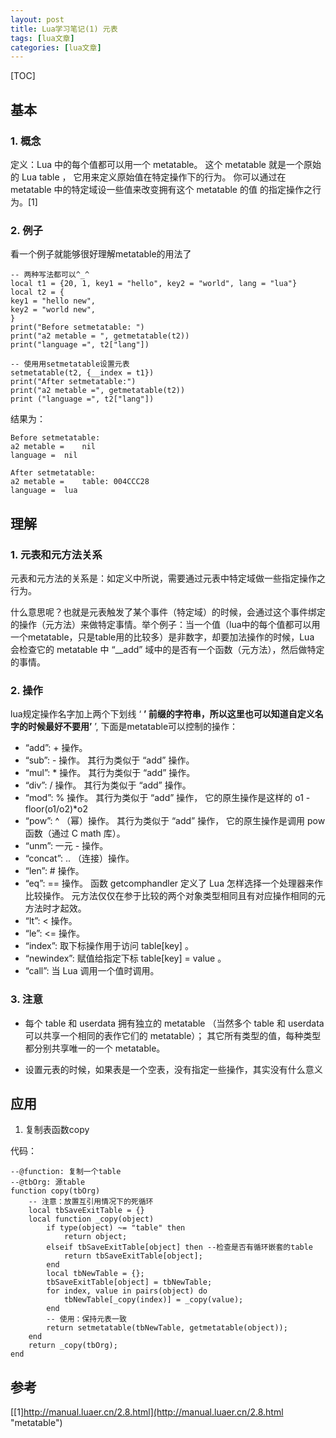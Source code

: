 ```yaml
---
layout: post
title: Lua学习笔记(1) 元表 
tags: [lua文章]
categories: [lua文章]
---
```

[TOC]

## 基本

### 1\. 概念

定义：Lua 中的每个值都可以用一个 metatable。 这个 metatable 就是一个原始的 Lua table ，
它用来定义原始值在特定操作下的行为。 你可以通过在 metatable 中的特定域设一些值来改变拥有这个 metatable 的值 的指定操作之行为。[1]

### 2\. 例子

看一个例子就能够很好理解metatable的用法了

    
    
    -- 两种写法都可以^_^
    local t1 = {20, 1, key1 = "hello", key2 = "world", lang = "lua"}
    local t2 = {
    key1 = "hello new",
    key2 = "world new",
    }
    print("Before setmetatable: ")
    print("a2 metable = ", getmetatable(t2))
    print("language =", t2["lang"])
    
    -- 使用用setmetatable设置元表
    setmetatable(t2, {__index = t1})
    print("After setmetatable:")
    print("a2 metable =", getmetatable(t2))
    print ("language =", t2["lang"])
    

结果为：

    
    
    Before setmetatable: 
    a2 metable = 	nil
    language =	nil
    
    After setmetatable:
    a2 metable =	table: 004CCC28
    language =	lua
    

## 理解

### 1\. 元表和元方法关系

元表和元方法的关系是：如定义中所说，需要通过元表中特定域做一些指定操作之行为。

什么意思呢？也就是元表触发了某个事件（特定域）的时候，会通过这个事件绑定的操作（元方法）来做特定事情。举个例子：当一个值（lua中的每个值都可以用一个metatable，只是table用的比较多）是非数字，却要加法操作的时候，Lua
会检查它的 metatable 中 “__add” 域中的是否有一个函数（元方法），然后做特定的事情。

### 2\. 操作

lua规定操作名字加上两个下划线 ‘ **’ 前缀的字符串，所以这里也可以知道自定义名字的时候最好不要用’** ’,
下面是metatable可以控制的操作：

  * “add”: + 操作。
  * “sub”: - 操作。 其行为类似于 “add” 操作。
  * “mul”: * 操作。 其行为类似于 “add” 操作。
  * “div”: / 操作。 其行为类似于 “add” 操作。
  * “mod”: % 操作。 其行为类似于 “add” 操作， 它的原生操作是这样的 o1 - floor(o1/o2)*o2
  * “pow”: ^ （幂）操作。 其行为类似于 “add” 操作， 它的原生操作是调用 pow 函数（通过 C math 库）。
  * “unm”: 一元 - 操作。
  * “concat”: .. （连接）操作。
  * “len”: # 操作。
  * “eq”: == 操作。 函数 getcomphandler 定义了 Lua 怎样选择一个处理器来作比较操作。 元方法仅仅在参于比较的两个对象类型相同且有对应操作相同的元方法时才起效。
  * “lt”: < 操作。
  * “le”: <= 操作。
  * “index”: 取下标操作用于访问 table[key] 。
  * “newindex”: 赋值给指定下标 table[key] = value 。
  * “call”: 当 Lua 调用一个值时调用。

### 3\. 注意

  * 每个 table 和 userdata 拥有独立的 metatable （当然多个 table 和 userdata 可以共享一个相同的表作它们的 metatable）； 其它所有类型的值，每种类型都分别共享唯一的一个 metatable。

  * 设置元表的时候，如果表是一个空表，没有指定一些操作，其实没有什么意义

## 应用

  1. 复制表函数copy

代码：

    
    
    --@function: 复制一个table
    --@tbOrg: 源table
    function copy(tbOrg)
    	-- 注意：放置互引用情况下的死循环
    	local tbSaveExitTable = {}
    	local function _copy(object)
           	if type(object) ~= "table" then
                return object;
            elseif tbSaveExitTable[object] then	--检查是否有循环嵌套的table
                return tbSaveExitTable[object];
            end
            local tbNewTable = {};
            tbSaveExitTable[object] = tbNewTable;
            for index, value in pairs(object) do
                tbNewTable[_copy(index)] = _copy(value);	
            end
    		-- 使用：保持元表一致
            return setmetatable(tbNewTable, getmetatable(object));
        end
    	return _copy(tbOrg);
    end
    

## 参考

[[1]http://manual.luaer.cn/2.8.html](http://manual.luaer.cn/2.8.html
"metatable")